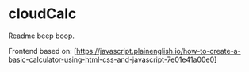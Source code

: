 # cloudCalc

Readme beep boop.

Frontend based on: [https://javascript.plainenglish.io/how-to-create-a-basic-calculator-using-html-css-and-javascript-7e01e41a00e0] 
